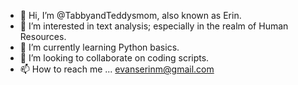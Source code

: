 - 👋 Hi, I’m @TabbyandTeddysmom, also known as Erin. 
- 👀 I’m interested in text analysis; especially in the realm of Human Resources.
- 🌱 I’m currently learning Python basics.
- 💞️ I’m looking to collaborate on coding scripts.
- 📫 How to reach me ... evanserinm@gmail.com

<!---
TabbyandTeddysmom/TabbyandTeddysmom is a ✨ special ✨ repository because its `README.md` (this file) appears on your GitHub profile.
You can click the Preview link to take a look at your changes.
--->
